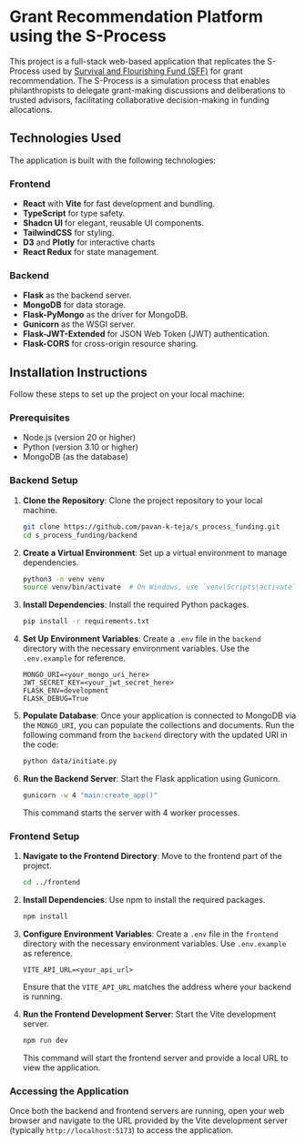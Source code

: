 # Grant Recommendation Platform using the S-Process

This project is a full-stack web-based application that replicates the S-Process used by [Survival and Flourishing Fund (SFF)](https://survivalandflourishing.fund/s-process) for grant recommendation. The S-Process is a simulation process that enables philanthropists to delegate grant-making discussions and deliberations to trusted advisors, facilitating collaborative decision-making in funding allocations.

## Technologies Used

The application is built with the following technologies:

### Frontend
- **React** with **Vite** for fast development and bundling.
- **TypeScript** for type safety.
- **Shadcn UI** for elegant, reusable UI components.
- **TailwindCSS** for styling.
- **D3** and **Plotly** for interactive charts
- **React Redux** for state management.


### Backend
- **Flask** as the backend server.
- **MongoDB** for data storage.
- **Flask-PyMongo** as the driver for MongoDB.
- **Gunicorn** as the WSGI server.
- **Flask-JWT-Extended** for JSON Web Token (JWT) authentication.
- **Flask-CORS** for cross-origin resource sharing.

## Installation Instructions

Follow these steps to set up the project on your local machine:

### Prerequisites

- Node.js (version 20 or higher)
- Python (version 3.10 or higher)
- MongoDB (as the database)

### Backend Setup

1. **Clone the Repository**: Clone the project repository to your local machine.

   ```bash
   git clone https://github.com/pavan-k-teja/s_process_funding.git
   cd s_process_funding/backend
   ```

2. **Create a Virtual Environment**: Set up a virtual environment to manage dependencies.

   ```bash
   python3 -m venv venv
   source venv/bin/activate  # On Windows, use `venv\Scripts\activate`
   ```

3. **Install Dependencies**: Install the required Python packages.

   ```bash
   pip install -r requirements.txt
   ```

4. **Set Up Environment Variables**: Create a `.env` file in the `backend` directory with the necessary environment variables. Use the `.env.example` for reference.

    ```env
    MONGO_URI=<your_mongo_uri_here>
    JWT_SECRET_KEY=<your_jwt_secret_here>
    FLASK_ENV=development
    FLASK_DEBUG=True
   ```

5. **Populate Database**: Once your application is connected to MongoDB via the `MONGO_URI`, you can populate the collections and documents. Run the following command from the `backend` directory with the updated URI in the code:

   ```bash
   python data/initiate.py
   ```

6. **Run the Backend Server**: Start the Flask application using Gunicorn.

   ```bash
   gunicorn -w 4 "main:create_app()"
   ```

   This command starts the server with 4 worker processes.

### Frontend Setup

1. **Navigate to the Frontend Directory**: Move to the frontend part of the project.

   ```bash
   cd ../frontend
   ```

2. **Install Dependencies**: Use npm to install the required packages.

   ```bash
   npm install
   ```

3. **Configure Environment Variables**: Create a `.env` file in the `frontend` directory with the necessary environment variables. Use `.env.example` as reference.

   ```env
   VITE_API_URL=<your_api_url>
   ```

   Ensure that the `VITE_API_URL` matches the address where your backend is running.

4. **Run the Frontend Development Server**: Start the Vite development server.

   ```bash
   npm run dev
   ```

   This command will start the frontend server and provide a local URL to view the application.

### Accessing the Application

Once both the backend and frontend servers are running, open your web browser and navigate to the URL provided by the Vite development server (typically `http://localhost:5173`) to access the application.

